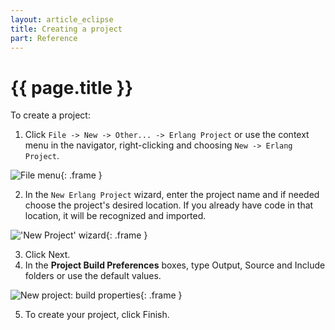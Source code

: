 ```yaml
---
layout: article_eclipse
title: Creating a project
part: Reference
---
```


# {{ page.title }}

To create a project:

1. Click `File -> New -> Other... -> Erlang Project` or use the context menu
in the navigator, right-clicking and choosing `New -> Erlang Project`.

  ![File menu](images/file_menu.png){: .frame }

2. In the `New Erlang Project` wizard, enter the project name and if needed
choose the project's desired location. If you already have code in that location, it will be recognized and imported.

  !['New Project' wizard](images/new_project_wizard.png){: .frame }

3. Click Next.
4. In the **Project Build Preferences** boxes, type Output, Source and
Include folders or use the default values.

  ![New project: build properties](images/new_proj_build_properties.png){: .frame }

5. To create your project, click Finish.

